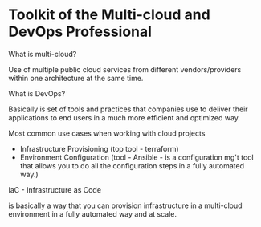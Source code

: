 # Toolkit of the Multi-cloud and DevOps Professional

What is multi-cloud?

Use of multiple public cloud services from different vendors/providers within one architecture at the same time.

What is DevOps?

Basically is set of tools and practices that companies use to deliver their applications to end users in a much more efficient and optimized way.

Most common use cases when working with cloud projects

- Infrastructure Provisioning (top tool - terraform)
- Environment Configuration (tool - Ansible - is a configuration mg't tool that allows you to do all the configuration steps in a fully automated way.)
  
IaC - Infrastructure as Code

is basically a way that you can provision infrastructure in a multi-cloud environment in a fully automated way and at scale.